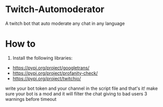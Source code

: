 # Twitch-Automoderator
A twitch bot that auto moderate any chat in any language
# How to
1) Install the following libraries:
- https://pypi.org/project/googletrans/
- https://pypi.org/project/profanity-check/
- https://pypi.org/project/twitchio/

write your bot token and your channel in the script file and that's it! 
make sure your bot is a mod and it will filter the chat giving to bad users 3 warnings before timeout
